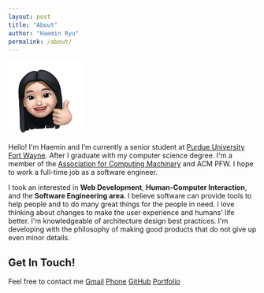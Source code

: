 ```yaml
---
layout: post
title: "About"
author: "Haemin Ryu"
permalink: /about/
---
```


<img src="../assets/Haeminticon.png" alt="poster" style="width:150px;height:150px;">

Hello! I'm Haemin and I’m currently a senior student at [Purdue University Fort Wayne](https://www.pfw.edu/). After I graduate with my computer science degree. I'm a member of the [Association for Computing Machinary](https://www.acm.org/) and ACM PFW. I hope to work a full-time job as a software engineer. 

I took an interested in **Web Development**, **Human-Computer Interaction**, and the **Software Engineering area**. I believe software can provide tools to help people and to do many great things for the people in need. I love thinking about changes to make the user experience and humans' life better. I'm knowledgeable of architecture design best practices. I'm developing with the philosophy of making good products that do not give up even minor details. 

## Get In Touch!
Feel free to contact me 
[Gmail](mailto://developer.haemin.ryu@gmail.com)
[Phone](tel:260-255-2983)
[GitHub](https://github.com/happygoals)
[Portfolio](https://happygoals.github.io)
